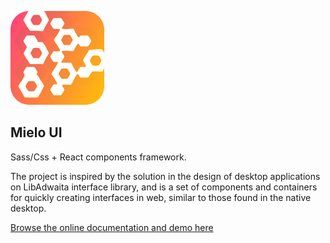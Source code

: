 ![logo](https://raw.githubusercontent.com/mielo-ui/mielo.css/main/logo.png)

## Mielo UI
Sass/Css + React components framework.

The project is inspired by the solution in the design of desktop applications on LibAdwaita interface library, and is a set of components and containers for quickly creating interfaces in web, similar to those found in the native desktop.

[Browse the online documentation and demo here](https://mielo-ui.github.io/)
